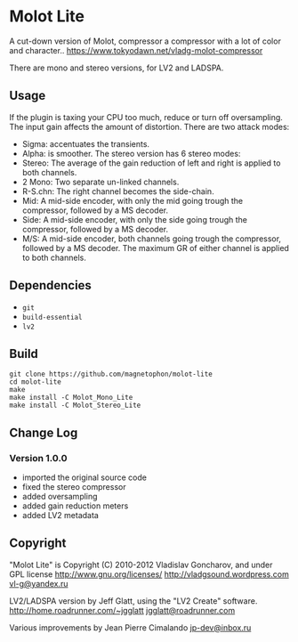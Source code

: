 # Molot Lite

A cut-down version of Molot, compressor a compressor with a lot of color and character..
https://www.tokyodawn.net/vladg-molot-compressor

There are mono and stereo versions, for LV2 and LADSPA.

## Usage

If the plugin is taxing your CPU too much, reduce or turn off oversampling.
The input gain affects the amount of distortion.
There are two attack modes:
- Sigma: accentuates the transients.
- Alpha: is smoother.
The stereo version has 6 stereo modes:
- Stereo: The average of the gain reduction of left and right is applied to both channels.
- 2 Mono: Two separate un-linked channels.
- R-S.chn: The right channel becomes the side-chain.
- Mid:
  A mid-side encoder, with only the mid going trough the compressor, followed by a MS decoder.
- Side:
  A mid-side encoder, with only the side going trough the compressor, followed by a MS decoder.
- M/S:
  A mid-side encoder, both channels going trough the compressor, followed by a MS decoder.
  The maximum GR of either channel is applied to both channels.


## Dependencies

- `git`
- `build-essential`
- `lv2`

## Build

```
git clone https://github.com/magnetophon/molot-lite
cd molot-lite
make
make install -C Molot_Mono_Lite
make install -C Molot_Stereo_Lite
```

## Change Log

### Version 1.0.0
- imported the original source code
- fixed the stereo compressor
- added oversampling
- added gain reduction meters
- added LV2 metadata

## Copyright

"Molot Lite" is Copyright (C) 2010-2012  Vladislav Goncharov, and under GPL license <http://www.gnu.org/licenses/>
http://vladgsound.wordpress.com
vl-g@yandex.ru

LV2/LADSPA version by Jeff Glatt, using the "LV2 Create" software.
http://home.roadrunner.com/~jgglatt
jgglatt@roadrunner.com

Various improvements by Jean Pierre Cimalando
jp-dev@inbox.ru
